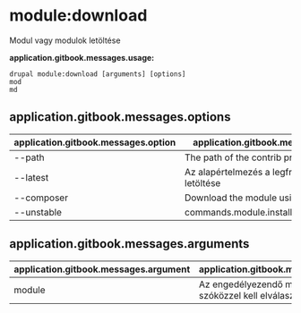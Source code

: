# module:download
Modul vagy modulok letöltése

**application.gitbook.messages.usage:**
```
drupal module:download [arguments] [options]
mod
md
```

## application.gitbook.messages.options
application.gitbook.messages.option | application.gitbook.messages.details
-------|-------------
--path | The path of the contrib project
--latest | Az alapértelmezés a legfrissebb verzió letöltése
--composer | Download the module using Composer
--unstable | commands.module.install.options.unstable

## application.gitbook.messages.arguments
application.gitbook.messages.argument | application.gitbook.messages.details
---------|-------------
module | Az engedélyezendő modulokat szóközzel kell elválasztani

